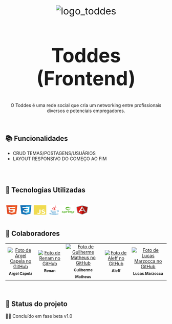 
<div align="center" style="font-size:30px;"><img style="width:250px;height:250px;" src="https://github.com/toddescompany/toddes_social_network_backend/blob/main/blackhand.png" alt="logo_toddes">
    <h1>Toddes (Frontend)</h1>
</div>

<div align="center">O Toddes é uma rede social que cria um networking entre profissionais diversos e potenciais empregadores.</div>
<br>
<br>


## :books: Funcionalidades
* CRUD TEMAS/POSTAGENS/USUÁRIOS
* LAYOUT RESPONSIVO DO COMEÇO AO FIM
<br>
<br>

## :wrench: Tecnologias Utilizadas
<div style="display: inline_block"><br>
    <img align="center" alt="gel-HTML" height="30" width="40" src="https://raw.githubusercontent.com/devicons/devicon/master/icons/html5/html5-original.svg">
    <img align="center" alt="gel-CSS" height="30" width="40" src="https://raw.githubusercontent.com/devicons/devicon/master/icons/css3/css3-original.svg">
    <img align="center" alt="gel-Js" height="30" width="40" src="https://raw.githubusercontent.com/devicons/devicon/master/icons/javascript/javascript-plain.svg">
    <img align="center" alt="gel-java" height="30" width="40" src="https://raw.githubusercontent.com/devicons/devicon/master/icons/java/java-original.svg">
    <img align="center" alt="gel-spring" height="30" width="40" src="https://raw.githubusercontent.com/devicons/devicon/master/icons/spring/spring-original-wordmark.svg">
    <img align="center" alt="gel-spring" height="30" width="40" src="https://raw.githubusercontent.com/devicons/devicon/master/icons/angularjs/angularjs-original.svg">
</div>
<br>

 <!--
## :rocket: Rodando o projeto
Para rodar o repositório é necessário clonar o mesmo, dar o seguinte comando para iniciar o projeto:
```
<linha de comando>
```

## :soon: Implementação futura
* O que será implementado na próxima sprint?
-->

## :handshake: Colaboradores
<table>
  <tr>
    <td align="center">
      <a href="https://github.com/argelcapela">
        <img src="https://avatars.githubusercontent.com/u/79276276?s=400&u=055b803f4708d59eaf50208ba601f85844125757&v=4" width="100px;" alt="Foto de Argel Capela no GitHub"/><br>
        <sub>
          <b>Argel Capela</b>
        </sub>
      </a>
    </td>
     <td align="center">
      <a href="https://github.com/renanimpacta">
        <img src="https://avatars.githubusercontent.com/u/79484696?v=4" width="100px;" alt="Foto de Renam no GitHub"/><br>
        <sub>
          <b>Renan</b>
        </sub>
      </a>
    </td>
    <td align="center">
      <a href="https://github.com/guilhermem0101">
        <img src="https://avatars.githubusercontent.com/u/89137460?v=4" width="100px;" alt="Foto de Guilherme Matheus no GitHub"/><br>
        <sub>
          <b>Guilherme Matheus</b>
        </sub>
      </a>
    </td>
    <td align="center">
      <a href="https://github.com/aleffqs">
        <img src="https://avatars.githubusercontent.com/u/89137498?v=4" width="100px;" alt="Foto de Aleff no GitHub"/><br>
        <sub>
          <b>Aleff</b>
        </sub>
      </a>
    </td>
    <td align="center">
      <a href="https://github.com/marzocca99">
        <img src="https://avatars.githubusercontent.com/u/89137508?v=4" width="100px;" alt="Foto de Lucas Marzocca no GitHub"/><br>
        <sub>
          <b>Lucas Marzocca</b>
        </sub>
      </a>
    </td>
  </tr>
</table>

<br>

## :dart: Status do projeto
:technologist: Concluído em fase beta v1.0
